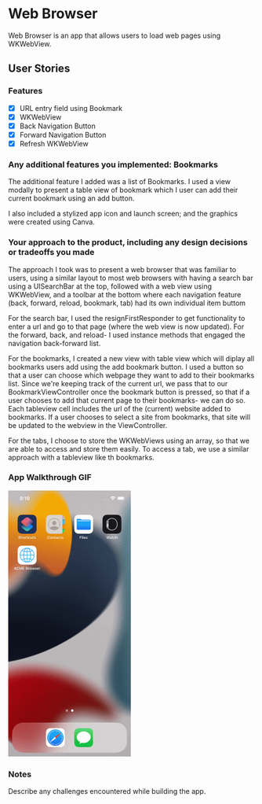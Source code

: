 # Web Browser

Web Browser is an app that allows users to load web pages using WKWebView.

## User Stories

### Features
- [X] URL entry field using Bookmark
- [X] WKWebView
- [X] Back Navigation Button
- [X] Forward Navigation Button
- [X] Refresh WKWebView 

### Any additional features you implemented: Bookmarks
The additional feature I added was a list of Bookmarks. I used a view modally to present a table view of bookmark which I user can add their current bookmark using an add button.

I also included a stylized app icon and launch screen; and the graphics were created using Canva. 

### Your approach to the product, including any design decisions or tradeoffs you made
The approach I took was to present a web browser that was familiar to users, using a similar layout to most web browsers with having a search bar using a UISearchBar at the top, followed with a web view using WKWebView, and a toolbar at the bottom where each navigation feature (back, forward, reload, bookmark, tab) had its own individual item buttom

For the search bar, I used the resignFirstResponder to get functionality to enter a url and go to that page (where the web view is now updated). For the forward, back, and reload- I used instance methods that engaged the navigation back-forward list.

For the bookmarks, I created a new view with table view which will diplay all bookmarks users add using the add bookmark button. I used a button so that a user can choose which webpage they want to add to their bookmarks list. Since we're keeping track of the current url, we pass that to our BookmarkViewController once the bookmark button is pressed, so that if a user chooses to add that current page to their bookmarks- we can do so. Each tableview cell includes the url of the (current) website added to bookmarks. If a user chooses to select a site from bookmarks, that site will be updated to the webview in the ViewController.

For the tabs, I choose to store the WKWebViews using an array, so that we are able to access and store them easily. To access a tab, we use a similar approach with a tableview like th bookmarks.


### App Walkthrough GIF

<img src="https://github.com/kabirdhillon7/iOS-Mobile-Browser/blob/main/iOS%20Mobile%20Browser/web-browser-walkthrough.gif" width=250><br>

### Notes
Describe any challenges encountered while building the app.


